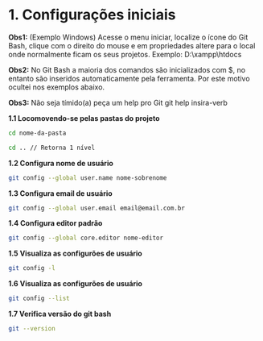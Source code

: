 # 1. Configurações iniciais

**Obs1:** (Exemplo Windows) Acesse o menu iniciar, localize o ícone do Git Bash, clique com o direito do mouse e em propriedades altere para o local onde normalmente ficam os seus projetos. Exemplo: D:\xampp\htdocs

**Obs2:** No Git Bash a maioria dos comandos são inicializados com $, no entanto são inseridos automaticamente pela ferramenta. Por este motivo ocultei nos exemplos abaixo.

**Obs3:** Não seja tímido(a) peça um help pro Git
git help insira-verb


**1.1 Locomovendo-se pelas pastas do projeto**
```bash
cd nome-da-pasta

cd .. // Retorna 1 nível
```

**1.2 Configura nome de usuário**
```bash
git config --global user.name nome-sobrenome
```

**1.3 Configura email de usuário**
```bash
git config --global user.email email@email.com.br
```

**1.4 Configura editor padrão**
```bash
git config --global core.editor nome-editor
```

**1.5 Visualiza as configurões de usuário**
```bash
git config -l
```

**1.6 Visualiza as configurões de usuário**
```bash
git config --list
```

**1.7 Verifica versão do git bash**
```bash
git --version
```
